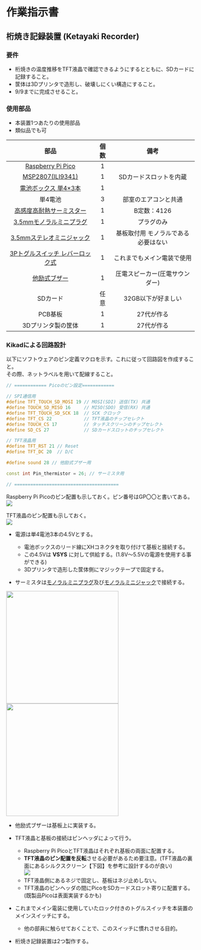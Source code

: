 # 作業指示書

## 桁焼き記録装置 (Ketayaki Recorder)

### 要件
- 桁焼きの温度推移をTFT液晶で確認できるようにするとともに、SDカードに記録すること。
- 筐体は3Dプリンタで造形し、破壊しにくい構造にすること。
- 9/9までに完成させること。

### 使用部品
- 本装置1つあたりの使用部品
- 類似品でも可

|部品|個数|備考|
|:--:|:--:|:--:|
|[Raspberry Pi Pico](https://akizukidenshi.com/catalog/g/g116132/)|1||
|[MSP2807(ILI9341)](https://akizukidenshi.com/catalog/g/g116265/)|1|SDカードスロットを内蔵|
|[電池ボックス 単4×3本](https://akizukidenshi.com/catalog/g/g103196/)|1||
|単4電池|3|部室のエアコンと共通|
|[高感度高耐熱サーミスター](https://akizukidenshi.com/catalog/g/g111896/)|1|B定数：4126|
|[3.5mmモノラルミニプラグ](https://akizukidenshi.com/catalog/g/g112523/)|1|プラグのみ|
|[3.5mmステレオミニジャック](https://akizukidenshi.com/catalog/g/g109060/)|1|基板取付用 モノラルである必要はない|
|[3Pトグルスイッチ レバーロック式](https://akizukidenshi.com/catalog/g/g112710/)|1|これまでもメイン電装で使用|
|[他励式ブザー](https://akizukidenshi.com/catalog/g/g104118/)|1|圧電スピーカー(圧電サウンダー)|
|SDカード|任意|32GB以下が好ましい|
|PCB基板|1|27代が作る|
|3Dプリンタ製の筐体|1|27代が作る|

### Kikadによる回路設計
以下にソフトウェアのピン定義マクロを示す。これに従って回路図を作成すること。  
その際、ネットラベルを用いて配線すること。

```cpp
// ============ Picoのピン設定============

// SPI通信用
#define TFT_TOUCH_SD_MOSI 19 // MOSI(SDI) 送信(TX) 共通
#define TOUCH_SD_MISO 16     // MISO(SDO) 受信(RX) 共通
#define TFT_TOUCH_SD_SCK 18  // SCK クロック
#define TFT_CS 22            // TFT液晶のチップセレクト
#define TOUCH_CS 17          // タッチスクリーンのチップセレクト
#define SD_CS 27             // SDカードスロットのチップセレクト

// TFT液晶用
#define TFT_RST 21 // Reset 
#define TFT_DC 20  // D/C

#define sound 28 // 他励式ブザー用

const int Pin_thermistor = 26; // サーミスタ用

// =======================================
```

Raspberry Pi Picoのピン配置も示しておく。ピン番号はGP〇〇と書いてある。  
<img src="https://res.cloudinary.com/zenn/image/fetch/s--nzJFdVY2--/c_limit%2Cf_auto%2Cfl_progressive%2Cq_auto%2Cw_1200/https://storage.googleapis.com/zenn-user-upload/deployed-images/8f8bb113d297d40f9cb9f24d.png%3Fsha%3D4f37de9c32dbf24ed7731598711163e7c438f3ee">

TFT液晶のピン配置も示しておく。  
<img src="https://tamanegi-digick.com/wp-content/uploads/2024/05/ili9341_pin.jpg">

- 電源は単4電池3本の4.5Vとする。
  - 電池ボックスのリード線にXHコネクタを取り付けて基板と接続する。
  - この4.5Vは **VSYS** に対して供給する。(1.8V〜5.5Vの電源を使用する事ができる)
  - 3Dプリンタで造形した筐体側にマジックテープで固定する。

- サーミスタは[モノラルミニプラグ](https://akizukidenshi.com/catalog/g/g112523/)及び[モノラルミニジャック](https://akizukidenshi.com/catalog/g/g112524/)で接続する。  
<img width="300px" src="https://akizukidenshi.com/img/goods/3/112523.jpg">
<img width="300px" src="https://akizukidenshi.com/img/goods/L/109060.jpg">

- 他励式ブザーは基板上に実装する。

- TFT液晶と基板の接続はピンヘッダによって行う。
  - Raspberry Pi PicoとTFT液晶はそれぞれ基板の両面に配置する。
  - **TFT液晶のピン配置を反転**させる必要があるため要注意。(TFT液晶の裏面にあるシルクスクリーン【下図】を参考に設計するのが良い)  
  ![](https://abacasstorageaccnt.blob.core.windows.net/cirkit/1d8ef4dc-d8a3-425d-96df-f8d4e71a26b5.jpg)
  - TFT液晶側にあるネジで固定し、基板はネジ止めしない。
  - TFT液晶のピンヘッダの間にPicoをSDカードスロット寄りに配置する。(既製品Picoは表面実装するかも)

- これまでメイン電装に使用していたロック付きのトグルスイッチを本装置のメインスイッチにする。
  - 他の部員に触らせておくことで、このスイッチに慣れさせる目的。

- 桁焼き記録装置は2つ製作する。
